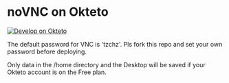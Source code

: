 # noVNC on Okteto

[![Develop on Okteto](https://okteto.com/develop-okteto.svg)](https://cloud.okteto.com/deploy?repository=https://github.com/tzchz/okteto-vnc)

The default password for VNC is 'tzchz'. Pls fork this repo and set your own password before deploying.

Only data in the /home directory and the Desktop will be saved if your Okteto account is on the Free plan.
